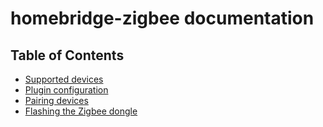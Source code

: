 # homebridge-zigbee documentation

## Table of Contents

* [Supported devices](SupportedDevices.md)
* [Plugin configuration](PluginConfiguration.md)
* [Pairing devices](PairingDevices.md)
* [Flashing the Zigbee dongle](Flashing.md)